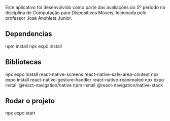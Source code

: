 
Este aplicativo foi desenvolvido como parte das avaliações do 5º período na disciplina de Computação para Dispositivos Móveis, lecionada pelo professor José Anchieta Junior.




## Dependencias 
npm install
npx expô install 

## Bibliotecas 
npx expo install react-native-screens react-native-safe-area-context
npx expo install react-native-gesture-handler react-native-reanimated
npx expo install @react-navigation/native
npm install @react-navigation/native-stack

## Rodar o projeto 
npx expo start
